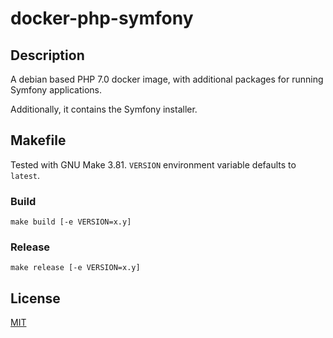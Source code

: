 # docker-php-symfony

## Description

A debian based PHP 7.0 docker image, with additional packages for running Symfony applications.

Additionally, it contains the Symfony installer.

## Makefile

Tested with GNU Make 3.81. `VERSION` environment variable defaults to `latest`.

### Build

    make build [-e VERSION=x.y]

### Release

    make release [-e VERSION=x.y]

## License

[MIT](LICENSE)

